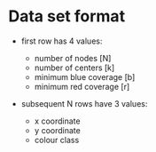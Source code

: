 # Data set format
- first row has 4 values:
    - number of nodes [N]
    - number of centers [k]
    - minimum blue coverage [b]
    - minimum red coverage [r]
    
- subsequent N rows have 3 values:
    - x coordinate
    - y coordinate
    - colour class
